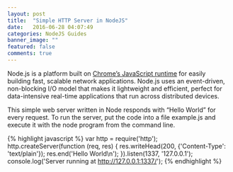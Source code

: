```yaml
---
layout: post
title:  "Simple HTTP Server in NodeJS"
date:   2016-06-28 04:07:49
categories: NodeJS Guides
banner_image: ""
featured: false
comments: true
---
```


Node.js is a platform built on [Chrome’s JavaScript runtime](http://code.google.com/p/v8/) for easily building fast, scalable network applications. Node.js uses an event-driven, non-blocking I/O model that makes it lightweight and efficient, perfect for data-intensive real-time applications that run across distributed devices.

<!--more-->

This simple web server written in Node responds with “Hello World” for every request. To run the server, put the code into a file example.js and execute it with the node program from the command line.

{% highlight javascript %}
var http = require('http');
http.createServer(function (req, res) {
    res.writeHead(200, {'Content-Type': 'text/plain'});
    res.end('Hello World\n');
}).listen(1337, '127.0.0.1');
console.log('Server running at http://127.0.0.1:1337/');
{% endhighlight %}